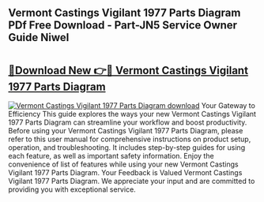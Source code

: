 ## Vermont Castings Vigilant 1977 Parts Diagram PDf Free Download - Part-JN5 Service Owner Guide NiweI

# <h2><a href="http://dfr5hg1.blite.top/?on=Vermont+Castings+Vigilant+1977+Parts+Diagram">🔗Download New 👉🔴 Vermont Castings Vigilant 1977 Parts Diagram</a></h2>

[![Vermont Castings Vigilant 1977 Parts Diagram download](https://i.imgur.com/lujVjoI.png)](http://dfr5hg1.blite.top/?on=Vermont+Castings+Vigilant+1977+Parts+Diagram)
Your Gateway to Efficiency This guide explores the ways your new Vermont Castings Vigilant 1977 Parts Diagram can streamline your workflow and boost productivity. Before using your Vermont Castings Vigilant 1977 Parts Diagram, please refer to this user manual for comprehensive instructions on product setup, operation, and troubleshooting. It includes step-by-step guides for using each feature, as well as important safety information. Enjoy the convenience of list of features while using your new Vermont Castings Vigilant 1977 Parts Diagram. Your Feedback is Valued Vermont Castings Vigilant 1977 Parts Diagram. We appreciate your input and are committed to providing you with exceptional service.

